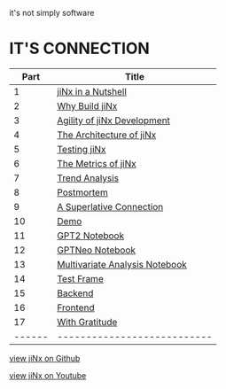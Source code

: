 it's not simply software

# IT'S CONNECTION



| Part |      Title                
|------|---------------------------
| 1    | [jiNx in a Nutshell](https://github.com/anthemwingate/jiNx/blob/main/Supplemental%20Documents/jiNx%20in%20a%20nutshell.pdf)
| 2    | [Why Build jiNx](https://github.com/anthemwingate/jiNx/blob/main/Supplemental%20Documents/Why%20build%20jiNx.pdf) 
| 3    | [Agility of jiNx Development](https://github.com/anthemwingate/jiNx/blob/main/Supplemental%20Documents/Agility%20of%20jiNxDevelopment.pdf)
| 4    | [The Architecture of jiNx](https://github.com/anthemwingate/jiNx/blob/main/Supplemental%20Documents/The%20Architecture%20jiNx.pdf)
| 5    | [Testing jiNx](https://github.com/anthemwingate/jiNx/blob/main/Supplemental%20Documents/Testing%20jiNx.pdf)
| 6    | [The Metrics of jiNx](https://github.com/anthemwingate/jiNx/blob/main/Supplemental%20Documents/The%20Metrics%20of%20jiNx.pdf)
| 7    | [Trend Analysis](https://github.com/anthemwingate/jiNx/blob/main/Supplemental%20Documents/Trend%20Analysis%20of%20development%20metrics%20for%20jiNx.pdf)
| 8    | [Postmortem](https://github.com/anthemwingate/jiNx/blob/main/Supplemental%20Documents/PostMortem.pdf)
| 9    | [A Superlative Connection](https://youtu.be/ZfXj7VKbFy8)
| 10   | [Demo](https://youtu.be/FeoS_uucnBE)
| 11   | [GPT2 Notebook](https://github.com/anthemwingate/jiNx/blob/main/ColabNotebooks/youtubePredictor_gpt2_finetuned_355M.ipynb)
| 12   | [GPTNeo Notebook](https://github.com/anthemwingate/jiNx/blob/main/ColabNotebooks/youtubePredictor_gptNeo.ipynb)
| 13   | [Multivariate Analysis Notebook](https://github.com/anthemwingate/jiNx/blob/main/ColabNotebooks/jiNx_MultivariateRegression.ipynb)
| 14   | [Test Frame](https://github.com/anthemwingate/jiNx/blob/youtubePredictor_testFrame/tests/youtubePredictor_dataManager_testSuite.py)
| 15   | [Backend](https://github.com/anthemwingate/jiNx/blob/youtubePredictor_Demo/youtubePredictor/youtubePredictor_backend/youtubePredictor_dataManager.py)
| 16   | [Frontend](https://github.com/anthemwingate/jiNx/blob/youtubePredictor_Demo/youtubePredictor/youtubePredictor_frontend/youtubePredictor_flask_wrapper.py)
| 17   | [With Gratitude](https://github.com/anthemwingate/jiNx/blob/main/Supplemental%20Documents/With%20Gratitude.pdf)
|------|---------------------------




[view jiNx on Github](https://github.com/anthemwingate/jiNx)

[view jiNx on Youtube](https://youtu.be/VYVv8uN_r4E)

